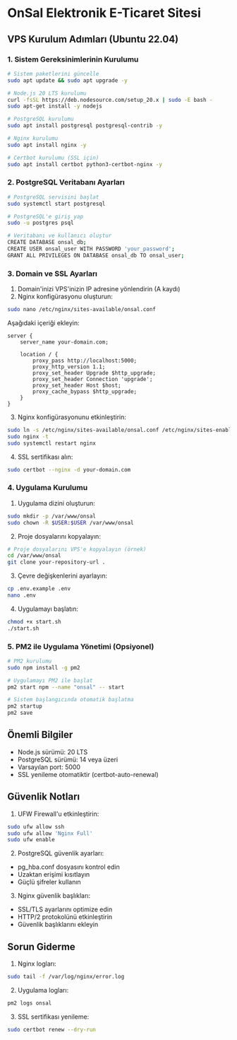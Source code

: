 # OnSal Elektronik E-Ticaret Sitesi

## VPS Kurulum Adımları (Ubuntu 22.04)

### 1. Sistem Gereksinimlerinin Kurulumu

```bash
# Sistem paketlerini güncelle
sudo apt update && sudo apt upgrade -y

# Node.js 20 LTS kurulumu
curl -fsSL https://deb.nodesource.com/setup_20.x | sudo -E bash -
sudo apt-get install -y nodejs

# PostgreSQL kurulumu
sudo apt install postgresql postgresql-contrib -y

# Nginx kurulumu
sudo apt install nginx -y

# Certbot kurulumu (SSL için)
sudo apt install certbot python3-certbot-nginx -y
```

### 2. PostgreSQL Veritabanı Ayarları

```bash
# PostgreSQL servisini başlat
sudo systemctl start postgresql

# PostgreSQL'e giriş yap
sudo -u postgres psql

# Veritabanı ve kullanıcı oluştur
CREATE DATABASE onsal_db;
CREATE USER onsal_user WITH PASSWORD 'your_password';
GRANT ALL PRIVILEGES ON DATABASE onsal_db TO onsal_user;
```

### 3. Domain ve SSL Ayarları

1. Domain'inizi VPS'inizin IP adresine yönlendirin (A kaydı)
2. Nginx konfigürasyonu oluşturun:

```bash
sudo nano /etc/nginx/sites-available/onsal.conf
```

Aşağıdaki içeriği ekleyin:

```nginx
server {
    server_name your-domain.com;

    location / {
        proxy_pass http://localhost:5000;
        proxy_http_version 1.1;
        proxy_set_header Upgrade $http_upgrade;
        proxy_set_header Connection 'upgrade';
        proxy_set_header Host $host;
        proxy_cache_bypass $http_upgrade;
    }
}
```

3. Nginx konfigürasyonunu etkinleştirin:

```bash
sudo ln -s /etc/nginx/sites-available/onsal.conf /etc/nginx/sites-enabled/
sudo nginx -t
sudo systemctl restart nginx
```

4. SSL sertifikası alın:

```bash
sudo certbot --nginx -d your-domain.com
```

### 4. Uygulama Kurulumu

1. Uygulama dizini oluşturun:

```bash
sudo mkdir -p /var/www/onsal
sudo chown -R $USER:$USER /var/www/onsal
```

2. Proje dosyalarını kopyalayın:

```bash
# Proje dosyalarını VPS'e kopyalayın (örnek)
cd /var/www/onsal
git clone your-repository-url .
```

3. Çevre değişkenlerini ayarlayın:

```bash
cp .env.example .env
nano .env
```

4. Uygulamayı başlatın:

```bash
chmod +x start.sh
./start.sh
```

### 5. PM2 ile Uygulama Yönetimi (Opsiyonel)

```bash
# PM2 kurulumu
sudo npm install -g pm2

# Uygulamayı PM2 ile başlat
pm2 start npm --name "onsal" -- start

# Sistem başlangıcında otomatik başlatma
pm2 startup
pm2 save
```

## Önemli Bilgiler

- Node.js sürümü: 20 LTS
- PostgreSQL sürümü: 14 veya üzeri
- Varsayılan port: 5000
- SSL yenileme otomatiktir (certbot-auto-renewal)

## Güvenlik Notları

1. UFW Firewall'u etkinleştirin:
```bash
sudo ufw allow ssh
sudo ufw allow 'Nginx Full'
sudo ufw enable
```

2. PostgreSQL güvenlik ayarları:
- pg_hba.conf dosyasını kontrol edin
- Uzaktan erişimi kısıtlayın
- Güçlü şifreler kullanın

3. Nginx güvenlik başlıkları:
- SSL/TLS ayarlarını optimize edin
- HTTP/2 protokolünü etkinleştirin
- Güvenlik başlıklarını ekleyin

## Sorun Giderme

1. Nginx logları:
```bash
sudo tail -f /var/log/nginx/error.log
```

2. Uygulama logları:
```bash
pm2 logs onsal
```

3. SSL sertifikası yenileme:
```bash
sudo certbot renew --dry-run